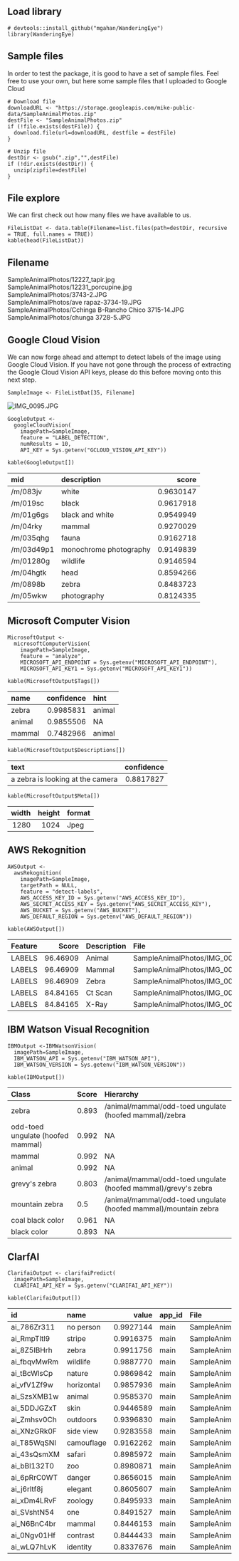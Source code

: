 Load library
------------

    # devtools::install_github("mgahan/WanderingEye")
    library(WanderingEye)

Sample files
------------

In order to test the package, it is good to have a set of sample files.
Feel free to use your own, but here some sample files that I uploaded to
Google Cloud

    # Download file
    downloadURL <- "https://storage.googleapis.com/mike-public-data/SampleAnimalPhotos.zip"
    destFile <- "SampleAnimalPhotos.zip"
    if (!file.exists(destFile)) {
      download.file(url=downloadURL, destfile = destFile)
    }

    # Unzip file
    destDir <- gsub(".zip","",destFile)
    if (!dir.exists(destDir)) {
      unzip(zipfile=destFile)
    }

File explore
------------

We can first check out how many files we have available to us.

    FileListDat <- data.table(Filename=list.files(path=destDir, recursive = TRUE, full.names = TRUE))
    kable(head(FileListDat))

Filename
--------

SampleAnimalPhotos/12227\_tapir.jpg  
SampleAnimalPhotos/12231\_porcupine.jpg  
SampleAnimalPhotos/3743-2.JPG  
SampleAnimalPhotos/ave rapaz-3734-19.JPG  
SampleAnimalPhotos/Cchinga B-Rancho Chico 3715-14.JPG
SampleAnimalPhotos/chunga 3728-5.JPG

Google Cloud Vision
-------------------

We can now forge ahead and attempt to detect labels of the image using
Google Cloud Vision. If you have not gone through the process of
extracting the Google Cloud Vision API keys, please do this before
moving onto this next step.

    SampleImage <- FileListDat[35, Filename]

![IMG\_0095.JPG](https://storage.googleapis.com/mike-public-data/SampleAnimalPhotos/IMG_0095.JPG "IMG_0095.JPG")

    GoogleOutput <- 
      googleCloudVision(
        imagePath=SampleImage,
        feature = "LABEL_DETECTION", 
        numResults = 10,
        API_KEY = Sys.getenv("GCLOUD_VISION_API_KEY"))

    kable(GoogleOutput[])

<table>
<thead>
<tr class="header">
<th align="left">mid</th>
<th align="left">description</th>
<th align="right">score</th>
</tr>
</thead>
<tbody>
<tr class="odd">
<td align="left">/m/083jv</td>
<td align="left">white</td>
<td align="right">0.9630147</td>
</tr>
<tr class="even">
<td align="left">/m/019sc</td>
<td align="left">black</td>
<td align="right">0.9617918</td>
</tr>
<tr class="odd">
<td align="left">/m/01g6gs</td>
<td align="left">black and white</td>
<td align="right">0.9549949</td>
</tr>
<tr class="even">
<td align="left">/m/04rky</td>
<td align="left">mammal</td>
<td align="right">0.9270029</td>
</tr>
<tr class="odd">
<td align="left">/m/035qhg</td>
<td align="left">fauna</td>
<td align="right">0.9162718</td>
</tr>
<tr class="even">
<td align="left">/m/03d49p1</td>
<td align="left">monochrome photography</td>
<td align="right">0.9149839</td>
</tr>
<tr class="odd">
<td align="left">/m/01280g</td>
<td align="left">wildlife</td>
<td align="right">0.9146594</td>
</tr>
<tr class="even">
<td align="left">/m/04hgtk</td>
<td align="left">head</td>
<td align="right">0.8594266</td>
</tr>
<tr class="odd">
<td align="left">/m/0898b</td>
<td align="left">zebra</td>
<td align="right">0.8483723</td>
</tr>
<tr class="even">
<td align="left">/m/05wkw</td>
<td align="left">photography</td>
<td align="right">0.8124335</td>
</tr>
</tbody>
</table>

Microsoft Computer Vision
-------------------------

    MicrosoftOutput <- 
      microsoftComputerVision(
        imagePath=SampleImage,
        feature = "analyze",
        MICROSOFT_API_ENDPOINT = Sys.getenv("MICROSOFT_API_ENDPOINT"),
        MICROSOFT_API_KEY1 = Sys.getenv("MICROSOFT_API_KEY1"))

    kable(MicrosoftOutput$Tags[])

<table>
<thead>
<tr class="header">
<th align="left">name</th>
<th align="right">confidence</th>
<th align="left">hint</th>
</tr>
</thead>
<tbody>
<tr class="odd">
<td align="left">zebra</td>
<td align="right">0.9985831</td>
<td align="left">animal</td>
</tr>
<tr class="even">
<td align="left">animal</td>
<td align="right">0.9855506</td>
<td align="left">NA</td>
</tr>
<tr class="odd">
<td align="left">mammal</td>
<td align="right">0.7482966</td>
<td align="left">animal</td>
</tr>
</tbody>
</table>

    kable(MicrosoftOutput$Descriptions[])

<table>
<thead>
<tr class="header">
<th align="left">text</th>
<th align="right">confidence</th>
</tr>
</thead>
<tbody>
<tr class="odd">
<td align="left">a zebra is looking at the camera</td>
<td align="right">0.8817827</td>
</tr>
</tbody>
</table>

    kable(MicrosoftOutput$Meta[])

<table>
<thead>
<tr class="header">
<th align="right">width</th>
<th align="right">height</th>
<th align="left">format</th>
</tr>
</thead>
<tbody>
<tr class="odd">
<td align="right">1280</td>
<td align="right">1024</td>
<td align="left">Jpeg</td>
</tr>
</tbody>
</table>

AWS Rekognition
---------------

    AWSOutput <- 
      awsRekognition(
        imagePath=SampleImage,
        targetPath = NULL, 
        feature = "detect-labels",
        AWS_ACCESS_KEY_ID = Sys.getenv("AWS_ACCESS_KEY_ID"),
        AWS_SECRET_ACCESS_KEY = Sys.getenv("AWS_SECRET_ACCESS_KEY"),
        AWS_BUCKET = Sys.getenv("AWS_BUCKET"),
        AWS_DEFAULT_REGION = Sys.getenv("AWS_DEFAULT_REGION"))

    kable(AWSOutput[])

<table>
<thead>
<tr class="header">
<th align="left">Feature</th>
<th align="right">Score</th>
<th align="left">Description</th>
<th align="left">File</th>
</tr>
</thead>
<tbody>
<tr class="odd">
<td align="left">LABELS</td>
<td align="right">96.46909</td>
<td align="left">Animal</td>
<td align="left">SampleAnimalPhotos/IMG_0095.JPG</td>
</tr>
<tr class="even">
<td align="left">LABELS</td>
<td align="right">96.46909</td>
<td align="left">Mammal</td>
<td align="left">SampleAnimalPhotos/IMG_0095.JPG</td>
</tr>
<tr class="odd">
<td align="left">LABELS</td>
<td align="right">96.46909</td>
<td align="left">Zebra</td>
<td align="left">SampleAnimalPhotos/IMG_0095.JPG</td>
</tr>
<tr class="even">
<td align="left">LABELS</td>
<td align="right">84.84165</td>
<td align="left">Ct Scan</td>
<td align="left">SampleAnimalPhotos/IMG_0095.JPG</td>
</tr>
<tr class="odd">
<td align="left">LABELS</td>
<td align="right">84.84165</td>
<td align="left">X-Ray</td>
<td align="left">SampleAnimalPhotos/IMG_0095.JPG</td>
</tr>
</tbody>
</table>

IBM Watson Visual Recognition
-----------------------------

    IBMOutput <-IBMWatsonVision(
      imagePath=SampleImage, 
      IBM_WATSON_API = Sys.getenv("IBM_WATSON_API"),
      IBM_WATSON_VERSION = Sys.getenv("IBM_WATSON_VERSION"))

    kable(IBMOutput[])

<table>
<thead>
<tr class="header">
<th align="left">Class</th>
<th align="left">Score</th>
<th align="left">Hierarchy</th>
</tr>
</thead>
<tbody>
<tr class="odd">
<td align="left">zebra</td>
<td align="left">0.893</td>
<td align="left">/animal/mammal/odd-toed ungulate (hoofed mammal)/zebra</td>
</tr>
<tr class="even">
<td align="left">odd-toed ungulate (hoofed mammal)</td>
<td align="left">0.992</td>
<td align="left">NA</td>
</tr>
<tr class="odd">
<td align="left">mammal</td>
<td align="left">0.992</td>
<td align="left">NA</td>
</tr>
<tr class="even">
<td align="left">animal</td>
<td align="left">0.992</td>
<td align="left">NA</td>
</tr>
<tr class="odd">
<td align="left">grevy's zebra</td>
<td align="left">0.803</td>
<td align="left">/animal/mammal/odd-toed ungulate (hoofed mammal)/grevy's zebra</td>
</tr>
<tr class="even">
<td align="left">mountain zebra</td>
<td align="left">0.5</td>
<td align="left">/animal/mammal/odd-toed ungulate (hoofed mammal)/mountain zebra</td>
</tr>
<tr class="odd">
<td align="left">coal black color</td>
<td align="left">0.961</td>
<td align="left">NA</td>
</tr>
<tr class="even">
<td align="left">black color</td>
<td align="left">0.893</td>
<td align="left">NA</td>
</tr>
</tbody>
</table>

ClarfAI
-------

    ClarifaiOutput <- clarifaiPredict(
      imagePath=SampleImage, 
      CLARIFAI_API_KEY = Sys.getenv("CLARIFAI_API_KEY"))

    kable(ClarifaiOutput[])

<table>
<thead>
<tr class="header">
<th align="left">id</th>
<th align="left">name</th>
<th align="right">value</th>
<th align="left">app_id</th>
<th align="left">File</th>
</tr>
</thead>
<tbody>
<tr class="odd">
<td align="left">ai_786Zr311</td>
<td align="left">no person</td>
<td align="right">0.9927144</td>
<td align="left">main</td>
<td align="left">SampleAnimalPhotos/IMG_0095.JPG</td>
</tr>
<tr class="even">
<td align="left">ai_RmpTltl9</td>
<td align="left">stripe</td>
<td align="right">0.9916375</td>
<td align="left">main</td>
<td align="left">SampleAnimalPhotos/IMG_0095.JPG</td>
</tr>
<tr class="odd">
<td align="left">ai_8Z5lBHrh</td>
<td align="left">zebra</td>
<td align="right">0.9911756</td>
<td align="left">main</td>
<td align="left">SampleAnimalPhotos/IMG_0095.JPG</td>
</tr>
<tr class="even">
<td align="left">ai_fbqvMwRm</td>
<td align="left">wildlife</td>
<td align="right">0.9887770</td>
<td align="left">main</td>
<td align="left">SampleAnimalPhotos/IMG_0095.JPG</td>
</tr>
<tr class="odd">
<td align="left">ai_tBcWlsCp</td>
<td align="left">nature</td>
<td align="right">0.9869842</td>
<td align="left">main</td>
<td align="left">SampleAnimalPhotos/IMG_0095.JPG</td>
</tr>
<tr class="even">
<td align="left">ai_vfV1Zf9w</td>
<td align="left">horizontal</td>
<td align="right">0.9857936</td>
<td align="left">main</td>
<td align="left">SampleAnimalPhotos/IMG_0095.JPG</td>
</tr>
<tr class="odd">
<td align="left">ai_SzsXMB1w</td>
<td align="left">animal</td>
<td align="right">0.9585370</td>
<td align="left">main</td>
<td align="left">SampleAnimalPhotos/IMG_0095.JPG</td>
</tr>
<tr class="even">
<td align="left">ai_5DDJGZxT</td>
<td align="left">skin</td>
<td align="right">0.9446589</td>
<td align="left">main</td>
<td align="left">SampleAnimalPhotos/IMG_0095.JPG</td>
</tr>
<tr class="odd">
<td align="left">ai_Zmhsv0Ch</td>
<td align="left">outdoors</td>
<td align="right">0.9396830</td>
<td align="left">main</td>
<td align="left">SampleAnimalPhotos/IMG_0095.JPG</td>
</tr>
<tr class="even">
<td align="left">ai_XNzGRk0F</td>
<td align="left">side view</td>
<td align="right">0.9283558</td>
<td align="left">main</td>
<td align="left">SampleAnimalPhotos/IMG_0095.JPG</td>
</tr>
<tr class="odd">
<td align="left">ai_T85WqSNl</td>
<td align="left">camouflage</td>
<td align="right">0.9162262</td>
<td align="left">main</td>
<td align="left">SampleAnimalPhotos/IMG_0095.JPG</td>
</tr>
<tr class="even">
<td align="left">ai_43sQsmXM</td>
<td align="left">safari</td>
<td align="right">0.8985972</td>
<td align="left">main</td>
<td align="left">SampleAnimalPhotos/IMG_0095.JPG</td>
</tr>
<tr class="odd">
<td align="left">ai_bBl132T0</td>
<td align="left">zoo</td>
<td align="right">0.8980871</td>
<td align="left">main</td>
<td align="left">SampleAnimalPhotos/IMG_0095.JPG</td>
</tr>
<tr class="even">
<td align="left">ai_6pRrC0WT</td>
<td align="left">danger</td>
<td align="right">0.8656015</td>
<td align="left">main</td>
<td align="left">SampleAnimalPhotos/IMG_0095.JPG</td>
</tr>
<tr class="odd">
<td align="left">ai_j6rltf8j</td>
<td align="left">elegant</td>
<td align="right">0.8605607</td>
<td align="left">main</td>
<td align="left">SampleAnimalPhotos/IMG_0095.JPG</td>
</tr>
<tr class="even">
<td align="left">ai_xDm4LRvF</td>
<td align="left">zoology</td>
<td align="right">0.8495933</td>
<td align="left">main</td>
<td align="left">SampleAnimalPhotos/IMG_0095.JPG</td>
</tr>
<tr class="odd">
<td align="left">ai_SVshtN54</td>
<td align="left">one</td>
<td align="right">0.8491527</td>
<td align="left">main</td>
<td align="left">SampleAnimalPhotos/IMG_0095.JPG</td>
</tr>
<tr class="even">
<td align="left">ai_N6BnC4br</td>
<td align="left">mammal</td>
<td align="right">0.8446153</td>
<td align="left">main</td>
<td align="left">SampleAnimalPhotos/IMG_0095.JPG</td>
</tr>
<tr class="odd">
<td align="left">ai_0Ngv01Hf</td>
<td align="left">contrast</td>
<td align="right">0.8444433</td>
<td align="left">main</td>
<td align="left">SampleAnimalPhotos/IMG_0095.JPG</td>
</tr>
<tr class="even">
<td align="left">ai_wLQ7hLvK</td>
<td align="left">identity</td>
<td align="right">0.8337676</td>
<td align="left">main</td>
<td align="left">SampleAnimalPhotos/IMG_0095.JPG</td>
</tr>
</tbody>
</table>
